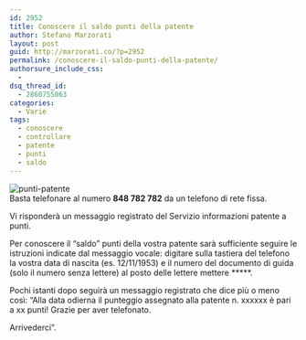 ```yaml
---
id: 2952
title: Conoscere il saldo punti della patente
author: Stefano Marzorati
layout: post
guid: http://marzorati.co/?p=2952
permalink: /conoscere-il-saldo-punti-della-patente/
authorsure_include_css:
  - 
dsq_thread_id:
  - 2860755063
categories:
  - Varie
tags:
  - conoscere
  - controllare
  - patente
  - punti
  - saldo
---
```

![punti-patente](http://www.lindifferenziato.com/wp-content/uploads/2015/01/Patente-a-punti.jpg)   
Basta telefonare al numero **848 782 782** da un telefono di rete fissa.   

Vi risponderà un messaggio registrato del Servizio informazioni patente a punti.   

Per conoscere il &#8220;saldo&#8221; punti della vostra patente sarà sufficiente seguire le istruzioni indicate dal messaggio vocale: digitare sulla tastiera del telefono la vostra data di nascita (es. 12/11/1953) e il numero del documento di guida (solo il numero senza lettere) al posto delle lettere mettere *****.   

Pochi istanti dopo seguirà un messaggio registrato che dice più o meno così: &#8220;Alla data odierna il punteggio assegnato alla patente n. xxxxxx è pari a xx punti! Grazie per aver telefonato.   

Arrivederci&#8221;.